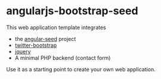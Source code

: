 angularjs-bootstrap-seed
========================

This web application template integrates

* the [angular-seed](https://github.com/angular/angular-seed) project
* [twitter-bootstrap](http://twitter.github.com/bootstrap/getting-started.html#examples)
* [jquery](http://jquery.com/)
* A minimal PHP backend (contact form)

Use it as a starting point to create your own web application.